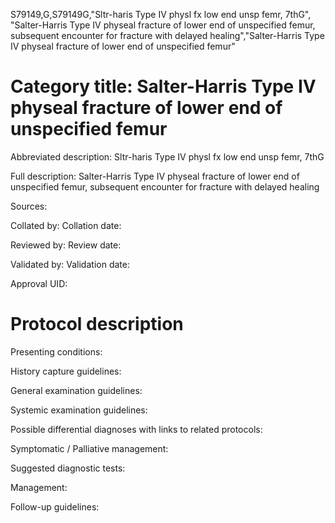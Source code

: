 S79149,G,S79149G,"Sltr-haris Type IV physl fx low end unsp femr, 7thG", "Salter-Harris Type IV physeal fracture of lower end of unspecified femur, subsequent encounter for fracture with delayed healing","Salter-Harris Type IV physeal fracture of lower end of unspecified femur"
# Category title: Salter-Harris Type IV physeal fracture of lower end of unspecified femur

Abbreviated description: Sltr-haris Type IV physl fx low end unsp femr, 7thG

Full description: Salter-Harris Type IV physeal fracture of lower end of unspecified femur, subsequent encounter for fracture with delayed healing

Sources:

Collated by:
Collation date:

Reviewed by:
Review date:

Validated by:
Validation date:

Approval UID:

# Protocol description

Presenting conditions:

History capture guidelines:

General examination guidelines:

Systemic examination guidelines:

Possible differential diagnoses with links to related protocols:

Symptomatic / Palliative management:

Suggested diagnostic tests:

Management:

Follow-up guidelines:
